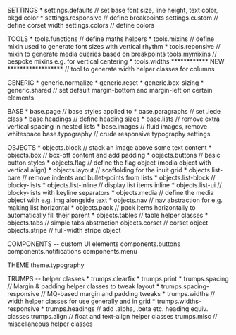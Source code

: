 SETTINGS
	* settings.defaults 
		// set base font size, line height, text color, bkgd color
	* settings.responsive
		// define breakpoints
	  settings.custom // define corset width
	  settings.colors // define colors

TOOLS
	* tools.functions
		// define maths helpers
	* tools.mixins
		// define mixin used to generate font sizes with vertical rhythm
	* tools.reponsive
		// mixin to generate media queries based on breakpoints
	  tools.mymixins
	  	// bespoke mixins e.g. for vertical centering
	* tools.widths ************ NEW ******************
		// tool to generate width helper classes for columns


GENERIC
	* generic.normalize
	* generic.reset
	* generic.box-sizing
	* generic.shared
		// set default margin-bottom and margin-left on certain elements

BASE
	* base.page
		// base styles applied to <html>
	* base.paragraphs
		// set .lede class
	* base.headings
		// define heading sizes
	* base.lists
		// remove extra vertical spacing in nested lists
	* base.images
		// fluid images, remove whitespace
	  base.typography
	  	// crude responsive typography settings

OBJECTS
	* objects.block
		// stack an image above some text content
	* objects.box
		// box-off content and add padding
	* objects.buttons
		// basic button styles
	* objects.flag
		// define the flag object (media object with vertical align)
	* objects.layout
		// scaffolding for the inuit grid
	* objects.list-bare
		// remove indents and bullet-points from lists
	* objects.list-block
		// blocky-lists
	* objects.list-inline
		// display list items inline
	* objects.list-ui
		// blocky-lists with keyline separators
	* objects.media
		// define the media object with e.g. img alongside text
	* objects.nav
		// nav abstraction for e.g. making list horizontal
	* objects.pack
		// pack items horizontally to automatically fill their parent
	* objects.tables
		// table helper classes
	* objects.tabs
		// simple tabs abstraction
	  objects.corset
	  	// corset object
	  objects.stripe
	  	//  full-width stripe object

COMPONENTS -- custom UI elements
	  components.buttons
	  components.notifications
	  components.menu

THEME
	  theme.typography

TRUMPS -- helper classes
	* trumps.clearfix
	* trumps.print
	* trumps.spacing
		// Margin & padding helper classes to tweak layout
	* trumps.spacing-responsive
		// MQ-based margin and padding tweaks
	* trumps.widths
		// width helper classes for use generally and in grid
	* trumps.widths-responsive
	* trumps.headings
		// add .alpha, .beta etc. heading equiv. classes
	  trumps.align
	    // float and text-align helper classes
	  trumps.misc
	    // miscellaneous helper classes



